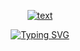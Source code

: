 <p align="center">
<a href="https://git.io/typing-svg"><img src="https://readme-typing-svg.demolab.com?font=Kalam&size=30&pause=1000&color=FE9BAA&center=true&repeat=false&width=435&lines=Hello!+I'm+Esther" alt="text" /></a>
<p/>

<p align="center">
<a href="https://git.io/typing-svg"><img src="https://readme-typing-svg.demolab.com?font=Kalam&size=30&pause=1000&color=FE9BAA&center=true&width=435&lines=Welcome+to+my+GitHub;Full-stack+web+developer;Always+learning+new+things" alt="Typing SVG" /></a>
<p/>

	

